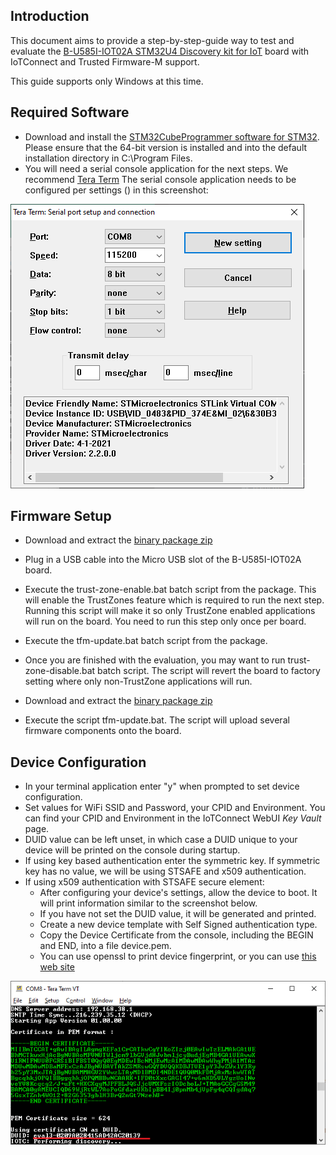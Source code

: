 ## Introduction

This document aims to provide a step-by-step-guide way to test and evaluate the 
[B-U585I-IOT02A STM32U4 Discovery kit for IoT](https://www.st.com/en/evaluation-tools/b-u585i-iot02a.html) board 
with IoTConnect and Trusted Firmware-M support.

This guide supports only Windows at this time.

## Required Software

* Download and install the [STM32CubeProgrammer software for STM32](https://www.st.com/en/development-tools/stm32cubeprog.html).
Please ensure that the 64-bit version is installed and into the default installation directory in C:\Program Files.
* You will need a serial console application for the next steps. We recommend [Tera Term](https://ttssh2.osdn.jp/index.html.en)
The serial console application needs to be configured per settings () in this screenshot:

![Tera Term Serial Settings](media/teraterm-settings.png "Tera Term Serial Settings")

## Firmware Setup

* Download and extract the [binary package zip](https://saleshosted.z13.web.core.windows.net/sdk/AzureRTOS/TBD.zip)
* Plug in a USB cable into the Micro USB slot of the B-U585I-IOT02A board.
* Execute the trust-zone-enable.bat batch script from the package. 
This will enable the TrustZones feature which is required to run the next step.
Running this script will make it so only TrustZone enabled applications will run on the board.
You need to run this step only once per board. 
* Execute the tfm-update.bat batch script from the package.
* Once you are finished with the evaluation, you may want to run trust-zone-disable.bat batch script. 
The script will revert the board to factory setting where only non-TrustZone applications will run.

* Download and extract the [binary package zip](https://saleshosted.z13.web.core.windows.net/sdk/AzureRTOS/stm32u5-tfm-package-041323.zip)
* Execute the script tfm-update.bat. The script will upload several firmware components onto the board.

## Device Configuration

* In your terminal application enter "y" when prompted to set device configuration.
* Set values for WiFi SSID and Password, your CPID and Environment. 
You can find your CPID and Environment in the IoTConnect WebUI *Key Vault* page. 
* DUID value can be left unset, in which case a DUID  unique to your device 
will be printed on the console during startup.
* If using key based authentication enter the symmetric key. 
If symmetric key has no value, we will be using STSAFE and x509 authentication.
* If using x509 authentication with STSAFE secure element:
  * After configuring your device's settings, allow the device to boot. 
It will print information similar to the screenshot below.
  * If you have not set the DUID value, it will be generated and printed. 
  * Create a new device template with Self Signed authentication type. 
  * Copy the Device Certificate from the console, including the BEGIN and END, 
into a file device.pem.
  * You can use openssl to print device fingerprint, or you can use [this web site](https://www.samltool.com/fingerprint.php)

![Certificate and DUID Screemshot](media/duid-and-certifciate-console.png "Certificate and DUID Screemshot")
